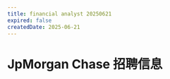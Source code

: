 ```yaml
---
title: financial analyst 20250621
expired: false
createdDate: 2025-06-21
---
```


# JpMorgan Chase 招聘信息

<JobPostingTable job-posting-json-path="jpmorgan-chase/data/financial-analysis-20250621.json" />
